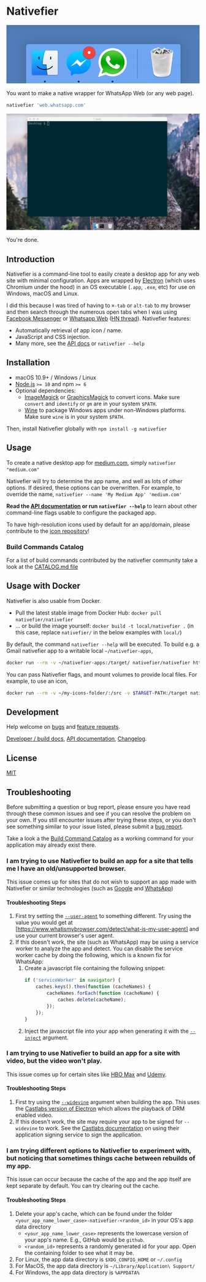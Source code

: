 # Nativefier

![Example of Nativefier app in the macOS dock](docs/dock.png)

You want to make a native wrapper for WhatsApp Web (or any web page).

```bash
nativefier 'web.whatsapp.com'
```

![Walkthrough animation](docs/walkthrough.gif)

You're done.

## Introduction

Nativefier is a command-line tool to easily create a desktop app for any web site
with minimal configuration. Apps are wrapped by [Electron](https://www.electronjs.org/)
(which uses Chromium under the hood) in an OS executable (`.app`, `.exe`, etc)
for use on Windows, macOS and Linux.

I did this because I was tired of having to `⌘-tab` or `alt-tab` to my browser and then search
through the numerous open tabs when I was using [Facebook Messenger](https://messenger.com) or
[Whatsapp Web](https://web.whatsapp.com) ([HN thread](https://news.ycombinator.com/item?id=10930718)). Nativefier features:

- Automatically retrieval of app icon / name.
- JavaScript and CSS injection.
- Many more, see the [API docs](docs/api.md) or `nativefier --help`

## Installation

- macOS 10.9+ / Windows / Linux
- [Node.js](https://nodejs.org/) `>= 10` and npm `>= 6`
- Optional dependencies:
    - [ImageMagick](http://www.imagemagick.org/) or [GraphicsMagick](http://www.graphicsmagick.org/) to convert icons.
      Make sure `convert` and `identify` or `gm` are in your system `$PATH`.
    - [Wine](https://www.winehq.org/) to package Windows apps under non-Windows platforms.
      Make sure `wine` is in your system `$PATH`.

Then, install Nativefier globally with  `npm install -g nativefier`

## Usage

To create a native desktop app for [medium.com](https://medium.com),
simply  `nativefier "medium.com"`

Nativefier will try to determine the app name, and well as lots of other options.
If desired, these options can be overwritten. For example, to override the name,
`nativefier --name 'My Medium App' 'medium.com'`

**Read the [API documentation](docs/api.md) or run `nativefier --help`**
to learn about other command-line flags usable to configure the packaged app.

To have high-resolution icons used by default for an app/domain, please
contribute to the [icon repository](https://github.com/nativefier/nativefier-icons)!

### Build Commands Catalog

For a list of build commands contributed by the nativefier community take a look at the [CATALOG.md file](CATALOG.md)

## Usage with Docker

Nativefier is also usable from Docker.
- Pull the latest stable image from Docker Hub: `docker pull nativefier/nativefier`
- ... or build the image yourself: `docker build -t local/nativefier .`
  (in this case, replace `nativefier/` in the below examples with `local/`)

By default, the command `nativefier --help` will be executed.
To build e.g. a Gmail nativefier app to a writable local `~/nativefier-apps`,

```bash
docker run --rm -v ~/nativefier-apps:/target/ nativefier/nativefier https://mail.google.com/ /target/
```

You can pass Nativefier flags, and mount volumes to provide local files. For example, to use an icon,

```bash
docker run --rm -v ~/my-icons-folder/:/src -v $TARGET-PATH:/target nativefier/nativefier --icon /src/icon.png --name whatsApp -p linux -a x64 https://web.whatsapp.com/ /target/
```

## Development

Help welcome on [bugs](https://github.com/nativefier/nativefier/issues?q=is%3Aopen+is%3Aissue+label%3Abug) and
[feature requests](https://github.com/nativefier/nativefier/issues?q=is%3Aopen+is%3Aissue+label%3Afeature-request).

[Developer / build docs](docs/development.md), [API documentation](docs/api.md), 
[Changelog](CHANGELOG.md).

## License

[MIT](LICENSE.md)

## Troubleshooting

Before submitting a question or bug report, please ensure you have read through these common issues and see if you can resolve the problem on your own. If you still encounter issues after trying these steps, or you don't see something similar to your issue listed, please submit a [bug report](https://github.com/nativefier/nativefier/issues/new?assignees=&labels=bug&template=bug_report.md).

Take a look a the [Build Command Catalog](CATALOG.md) as a working command for your application may already exist there.

### I am trying to use Nativefier to build an app for a site that tells me I have an old/unsupported browser.

This issue comes up for sites that do not wish to support an app made with Nativefier or similar technologies (such as [Google](https://github.com/nativefier/nativefier/issues/831) and [WhatsApp](https://github.com/nativefier/nativefier/issues/1112))

#### Troubleshooting Steps

1. First try setting the [`--user-agent`](https://github.com/nativefier/nativefier/blob/master/docs/api.md#user-agent) to something different. Try using the value you would get at [https://www.whatismybrowser.com/detect/what-is-my-user-agent] and use your current browser's user agent.
2. If this doesn't work, the site (such as WhatsApp) may be using a service worker to analyze the app and detect. You can disable the service worker cache by doing the following, which is a known fix for WhatsApp:
    1.  Create a javascript file containing the following snippet:
        ```javascript
        if ('serviceWorker' in navigator) {
            caches.keys().then(function (cacheNames) {
                cacheNames.forEach(function (cacheName) {
                    caches.delete(cacheName);
                });
            });
        }
        ```
    2. Inject the javascript file into your app when generating it with the [`--inject`](https://github.com/nativefier/nativefier/blob/master/docs/api.md#inject) argument.

### I am trying to use Nativefier to build an app for a site with video, but the video won't play.

This issue comes up for certain sites like [HBO Max](https://github.com/nativefier/nativefier/issues/1153) and [Udemy](https://github.com/nativefier/nativefier/issues/1147).

#### Troubleshooting Steps

1. First try using the [`--widevine`](https://github.com/nativefier/nativefier/blob/master/docs/api.md#widevine) argument when building the app. This uses the [Castlabs version of Electron](https://github.com/castlabs/electron-releases) which allows the playback of DRM enabled video.
2. If this doesn't work, the site may require your app to be signed for `--widevine` to work. See the [Castlabs documentation](https://github.com/castlabs/electron-releases/wiki/EVS) on using their application signing service to sign the application.

### I am trying different options to Nativefier to experiment with, but noticing that sometimes things cache between rebuilds of my app.

This issue can occur because the cache of the app and the app itself are kept separate by default. You can try clearing out the cache.

#### Troubleshooting Steps

1. Delete your app's cache, which can be found under the folder `<your_app_name_lower_case>-nativefier-<random_id>` in your OS's app data directory
    - `<your_app_name_lower_case>` represents the lowercase version of your app's name. E.g., GitHub would be `github`.
    - `<random_id>` represents a randomly generated id for your app. Open the containing folder to see what it may be.
2. For Linux, the app data directory is `$XDG_CONFIG_HOME` or `~/.config`
3. For MacOS, the app data directory is `~/Library/Application\ Support/`
4. For Windows, the app data directory is `%APPDATA%`
